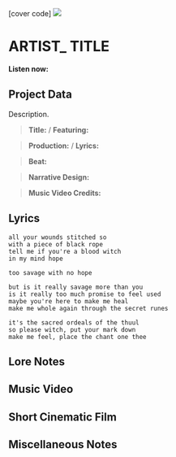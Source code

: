 [cover code] ![](57175019_319474918741616_8502199518755923887_n.jpg)

# ARTIST_ TITLE

**Listen now:** 

## Project Data

Description.

> **Title:**  / **Featuring:** 

> **Production:**  / **Lyrics:** 

> **Beat:**

> **Narrative Design:**

> **Music Video Credits:**


## Lyrics

```
all your wounds stitched so
with a piece of black rope
tell me if you're a blood witch
in my mind hope 

too savage with no hope

but is it really savage more than you
is it really too much promise to feel used
maybe you're here to make me heal
make me whole again through the secret runes 

it's the sacred ordeals of the thuul
so please witch, put your mark down 
make me feel, place the chant one thee

```

## Lore Notes

## Music Video

## Short Cinematic Film

## Miscellaneous Notes
